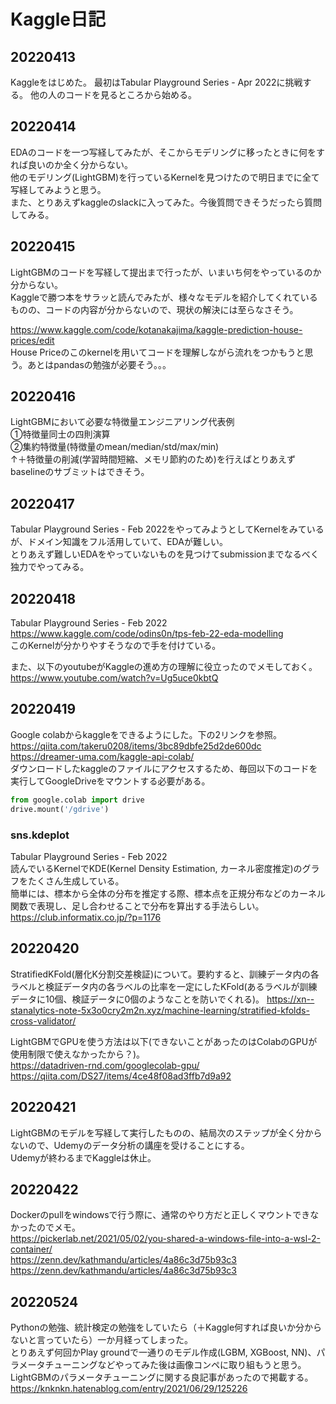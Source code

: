 # Kaggle日記
## 20220413
Kaggleをはじめた。
最初はTabular Playground Series - Apr 2022に挑戦する。
他の人のコードを見るところから始める。

## 20220414
EDAのコードを一つ写経してみたが、そこからモデリングに移ったときに何をすれば良いのか全く分からない。  
他のモデリング(LightGBM)を行っているKernelを見つけたので明日までに全て写経してみようと思う。  
また、とりあえずkaggleのslackに入ってみた。今後質問できそうだったら質問してみる。

## 20220415
LightGBMのコードを写経して提出まで行ったが、いまいち何をやっているのか分からない。  
Kaggleで勝つ本をサラッと読んでみたが、様々なモデルを紹介してくれているものの、コードの内容が分からないので、現状の解決には至らなさそう。  
  
https://www.kaggle.com/code/kotanakajima/kaggle-prediction-house-prices/edit  
House Priceのこのkernelを用いてコードを理解しながら流れをつかもうと思う。あとはpandasの勉強が必要そう。。。

## 20220416
LightGBMにおいて必要な特徴量エンジニアリング代表例  
①特徴量同士の四則演算  
②集約特徴量(特徴量のmean/median/std/max/min)  
↑＋特徴量の削減(学習時間短縮、メモリ節約のため)を行えばとりあえずbaselineのサブミットはできそう。

## 20220417
Tabular Playground Series - Feb 2022をやってみようとしてKernelをみているが、ドメイン知識をフル活用していて、EDAが難しい。  
とりあえず難しいEDAをやっていないものを見つけてsubmissionまでなるべく独力でやってみる。

## 20220418
Tabular Playground Series - Feb 2022  
https://www.kaggle.com/code/odins0n/tps-feb-22-eda-modelling  
このKernelが分かりやすそうなので手を付けている。

また、以下のyoutubeがKaggleの進め方の理解に役立ったのでメモしておく。  
https://www.youtube.com/watch?v=Ug5uce0kbtQ  

## 20220419
Google colabからkaggleをできるようにした。下の2リンクを参照。  
https://qiita.com/takeru0208/items/3bc89dbfe25d2de600dc  
https://dreamer-uma.com/kaggle-api-colab/  
ダウンロードしたkaggleのファイルにアクセスするため、毎回以下のコードを実行してGoogleDriveをマウントする必要がある。
```python
from google.colab import drive  
drive.mount('/gdrive')
```
### sns.kdeplot
Tabular Playground Series - Feb 2022  
読んでいるKernelでKDE(Kernel Density Estimation, カーネル密度推定)のグラフをたくさん生成している。  
簡単には、標本から全体の分布を推定する際、標本点を正規分布などのカーネル関数で表現し、足し合わせることで分布を算出する手法らしい。  
https://club.informatix.co.jp/?p=1176

## 20220420
StratifiedKFold(層化K分割交差検証)について。要約すると、訓練データ内の各ラベルと検証データ内の各ラベルの比率を一定にしたKFold(あるラベルが訓練データに10個、検証データに0個のようなことを防いでくれる)。
https://xn--stanalytics-note-5x3o0cry2m2n.xyz/machine-learning/stratified-kfolds-cross-validator/  
  
LightGBMでGPUを使う方法は以下(できないことがあったのはColabのGPUが使用制限で使えなかったから？)。  
https://datadriven-rnd.com/googlecolab-gpu/  
https://qiita.com/DS27/items/4ce48f08ad3ffb7d9a92

##  20220421
LightGBMのモデルを写経して実行したものの、結局次のステップが全く分からないので、Udemyのデータ分析の講座を受けることにする。  
Udemyが終わるまでKaggleは休止。

## 20220422
Dockerのpullをwindowsで行う際に、通常のやり方だと正しくマウントできなかったのでメモ。  
https://pickerlab.net/2021/05/02/you-shared-a-windows-file-into-a-wsl-2-container/  
https://zenn.dev/kathmandu/articles/4a86c3d75b93c3  
https://zenn.dev/kathmandu/articles/4a86c3d75b93c3

## 20220524
Pythonの勉強、統計検定の勉強をしていたら（＋Kaggle何すれば良いか分からないと言っていたら）一か月経ってしまった。  
とりあえず何回かPlay groundで一通りのモデル作成(LGBM, XGBoost, NN)、パラメータチューニングなどやってみた後は画像コンペに取り組もうと思う。  
LightGBMのパラメータチューニングに関する良記事があったので掲載する。  
https://knknkn.hatenablog.com/entry/2021/06/29/125226

